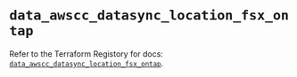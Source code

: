# `data_awscc_datasync_location_fsx_ontap`

Refer to the Terraform Registory for docs: [`data_awscc_datasync_location_fsx_ontap`](https://registry.terraform.io/providers/hashicorp/awscc/0.70.0/docs/data-sources/datasync_location_fsx_ontap).
